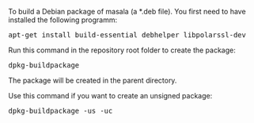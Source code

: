 To build a Debian package of masala (a *.deb file).
You first need to have installed the following programm:

<pre>
apt-get install build-essential debhelper libpolarssl-dev
</pre>

Run this command in the repository root folder to create the package:

<pre>
dpkg-buildpackage
</pre>

The package will be created in the parent directory.


Use this command if you want to create an unsigned package:

<pre>
dpkg-buildpackage -us -uc
</pre>